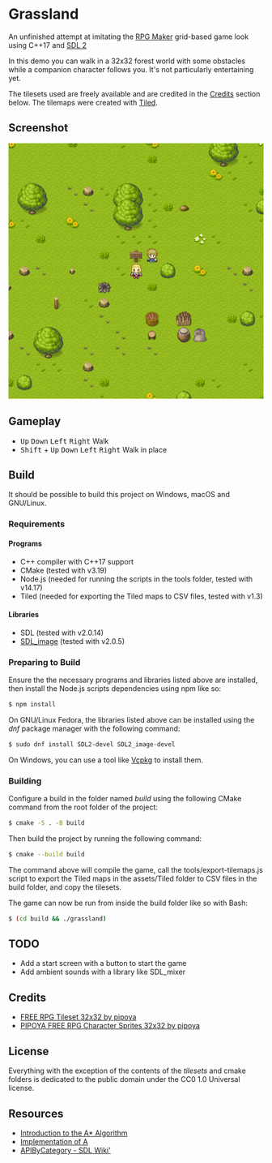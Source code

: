 # Grassland

An unfinished attempt at imitating the [RPG Maker](https://www.rpgmakerweb.com/)
grid-based game look using C++17 and [SDL 2](https://www.libsdl.org/)

In this demo you can walk in a 32x32 forest world with some obstacles while a
companion character follows you. It's not particularly entertaining yet.

The tilesets used are freely available and are credited in the
[Credits](#Credits) section below. The tilemaps were created with
[Tiled](https://www.mapeditor.org).

## Screenshot

![Screenshot](screenshot.png)

## Gameplay

* <kbd>Up</kbd> <kbd>Down</kbd> <kbd>Left</kbd> <kbd>Right</kbd> Walk
* <kbd>Shift</kbd> + <kbd>Up</kbd> <kbd>Down</kbd> <kbd>Left</kbd>
<kbd>Right</kbd> Walk in place

## Build

It should be possible to build this project on Windows, macOS and GNU/Linux.

### Requirements

#### Programs

* C++ compiler with C++17 support
* CMake (tested with v3.19)
* Node.js (needed for running the scripts in the tools folder, tested with
v14.17)
* Tiled (needed for exporting the Tiled maps to CSV files, tested with v1.3)

#### Libraries

* SDL (tested with v2.0.14)
* [SDL_image](https://www.libsdl.org/projects/SDL_image) (tested with v2.0.5)

### Preparing to Build

Ensure the the necessary programs and libraries listed above are installed, then
install the Node.js scripts dependencies using npm like so:

```sh
$ npm install
```

On GNU/Linux Fedora, the libraries listed above can be installed using the _dnf_
package manager with the following command:

```sh
$ sudo dnf install SDL2-devel SDL2_image-devel
````

On Windows, you can use a tool like [Vcpkg](https://github.com/microsoft/vcpkg)
to install them.

### Building

Configure a build in the folder named _build_ using the following CMake command
from the root folder of the project:

```sh
$ cmake -S . -B build
```

Then build the project by running the following command:

```sh
$ cmake --build build
```

The command above will compile the game, call the tools/export-tilemaps.js
script to export the Tiled maps in the assets/Tiled folder to CSV files in the
build folder, and copy the tilesets.

The game can now be run from inside the build folder like so with Bash:

```sh
$ (cd build && ./grassland)
```

## TODO

* Add a start screen with a button to start the game
* Add ambient sounds with a library like SDL_mixer

## Credits

* [FREE RPG Tileset 32x32 by pipoya](https://pipoya.itch.io/pipoya-rpg-tileset-32x32)
* [PIPOYA FREE RPG Character Sprites 32x32 by pipoya](https://pipoya.itch.io/pipoya-free-rpg-character-sprites-32x32)

## License

Everything with the exception of the contents of the _tilesets_ and cmake
folders is dedicated to the public domain under the CC0 1.0 Universal license.

## Resources

* [Introduction to the A* Algorithm](https://www.redblobgames.com/pathfinding/a-star/introduction.html)
* [Implementation of A](https://www.redblobgames.com/pathfinding/a-star/implementation.html)
* [APIByCategory - SDL Wiki'](https://wiki.libsdl.org/APIByCategory)
